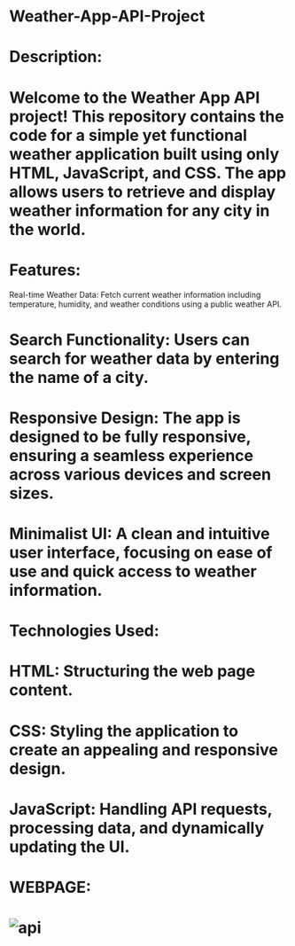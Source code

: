 # Weather-App-API-Project
# Description: 
# Welcome to the Weather App API project! This repository contains the code for a simple yet functional weather application built using only HTML, JavaScript, and CSS. The app allows users to retrieve and display weather information for any city in the world.

# Features:
Real-time Weather Data: Fetch current weather information including temperature, humidity, and weather conditions using a public weather API.
# Search Functionality: Users can search for weather data by entering the name of a city.
# Responsive Design: The app is designed to be fully responsive, ensuring a seamless experience across various devices and screen sizes.
# Minimalist UI: A clean and intuitive user interface, focusing on ease of use and quick access to weather information.

# Technologies Used:
# HTML: Structuring the web page content.
# CSS: Styling the application to create an appealing and responsive design.
# JavaScript: Handling API requests, processing data, and dynamically updating the UI.

# WEBPAGE:
# ![api](https://github.com/t0shky8906/API-Project/assets/171158241/aa11aa10-5b9b-44e6-9f4a-54e8c2a5aca0)

